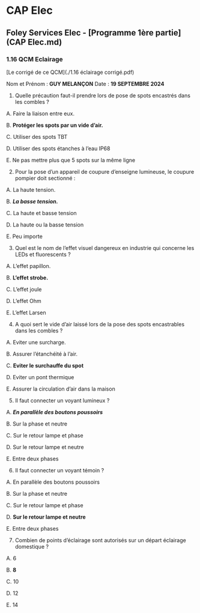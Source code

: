 # CAP Elec
## Foley Services Elec - [Programme 1ère partie](CAP Elec.md)

### 1.16 QCM Eclairage

[Le corrigé de ce QCM](./1.16 éclairage corrigé.pdf)

Nom et Prénom	: **GUY MELANÇON**	Date : **19 SEPTEMBRE 2024**


1. Quelle précaution faut-il prendre lors de pose de spots encastrés dans les combles ?

 A. Faire la liaison entre eux.

 B. **Protéger les spots par un vide d’air.**

 C. Utiliser des spots TBT

 D. Utiliser des spots étanches à l’eau IP68

 E. Ne pas mettre plus que 5 spots sur la même ligne


2. Pour la pose d’un appareil de coupure d’enseigne lumineuse, le coupure pompier doit sectionné :

 A. La haute tension.

 B. ***La basse tension.***

 C. La haute et basse tension

 D. La haute ou la basse tension

 E. Peu importe


3. Quel est le nom de l’effet visuel dangereux en industrie qui concerne les LEDs et fluorescents ?

 A. L’effet papillon.

 B. **L’effet strobe.**

 C. L’effet joule

 D. L’effet Ohm

 E. L’effet Larsen


4. A quoi sert le vide d’air laissé lors de la pose des spots encastrables dans les combles ?

 A. Eviter une surcharge.

 B. Assurer l’étanchéité à l’air.

 C. **Eviter le surchauffe du spot**

 D. Eviter un pont thermique

 E. Assurer la circulation d’air dans la maison


5. Il faut connecter un voyant lumineux ?

 A. ***En parallèle des boutons poussoirs***

 B. Sur la phase et neutre

 C. Sur le retour lampe et phase

 D. Sur le retour lampe et neutre

 E. Entre deux phases


6. Il faut connecter un voyant témoin ?

 A. En parallèle des boutons poussoirs

 B. Sur la phase et neutre

 C. Sur le retour lampe et phase

 D. **Sur le retour lampe et neutre**

 E. Entre deux phases


7. Combien de points d’éclairage sont autorisés sur un départ éclairage domestique ?

 A. 6

 B. **8**

 C. 10

 D. 12

 E. 14